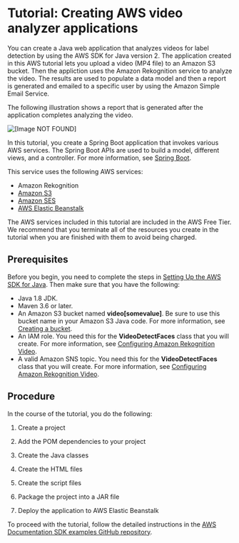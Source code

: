 # Tutorial: Creating AWS video analyzer applications<a name="stored-video-tutorial-v2"></a>

You can create a Java web application that analyzes videos for label detection by using the AWS SDK for Java version 2\. The application created in this AWS tutorial lets you upload a video \(MP4 file\) to an Amazon S3 bucket\. Then the appliction uses the Amazon Rekognition service to analyze the video\. The results are used to populate a data model and then a report is generated and emailed to a specific user by using the Amazon Simple Email Service\.

The following illustration shows a report that is generated after the application completes analyzing the video\.

![\[Image NOT FOUND\]](http://docs.aws.amazon.com/rekognition/latest/dg/images/v2-video-tutorial-table.png)

In this tutorial, you create a Spring Boot application that invokes various AWS services\. The Spring Boot APIs are used to build a model, different views, and a controller\. For more information, see [Spring Boot](https://spring.io/projects/spring-boot)\.

This service uses the following AWS services:
+ Amazon Rekognition
+ [Amazon S3](https://docs.aws.amazon.com/AmazonS3/latest/userguide/Welcome.html)
+ [Amazon SES](https://docs.aws.amazon.com/ses/latest/dg/Welcome.html)
+ [AWS Elastic Beanstalk](https://docs.aws.amazon.com/elasticbeanstalk/latest/dg/Welcome.html)

The AWS services included in this tutorial are included in the AWS Free Tier\. We recommend that you terminate all of the resources you create in the tutorial when you are finished with them to avoid being charged\.

## Prerequisites<a name="stored-video-tutorial-prerequisites"></a>

Before you begin, you need to complete the steps in [Setting Up the AWS SDK for Java](https://docs.aws.amazon.com/sdk-for-java/latest/developer-guide/setup.html)\. Then make sure that you have the following: 
+ Java 1\.8 JDK\.
+ Maven 3\.6 or later\.
+ An Amazon S3 bucket named **video\[somevalue\]**\. Be sure to use this bucket name in your Amazon S3 Java code\. For more information, see [Creating a bucket](https://docs.aws.amazon.com/AmazonS3/latest/userguide/creating-bucket.html)\.
+ An IAM role\. You need this for the **VideoDetectFaces** class that you will create\. For more information, see [Configuring Amazon Rekognition Video](https://docs.aws.amazon.com/rekognition/latest/dg/api-video-roles.html)\.
+ A valid Amazon SNS topic\. You need this for the **VideoDetectFaces** class that you will create\. For more information, see [Configuring Amazon Rekognition Video](https://docs.aws.amazon.com/rekognition/latest/dg/api-video-roles.html)\.

## Procedure<a name="stored-video-tutorial-procedure"></a>

In the course of the tutorial, you do the following:

1. Create a project

1. Add the POM dependencies to your project

1. Create the Java classes

1. Create the HTML files

1. Create the script files

1. Package the project into a JAR file

1. Deploy the application to AWS Elastic Beanstalk

To proceed with the tutorial, follow the detailed instructions in the [AWS Documentation SDK examples GitHub repository](https://github.com/awsdocs/aws-doc-sdk-examples/tree/master/javav2/usecases/video_analyzer_application)\.